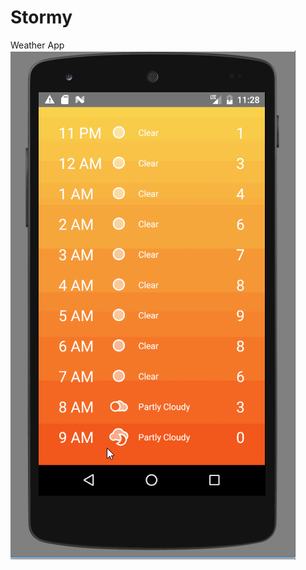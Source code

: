 # Stormy
Weather App
<img src='https://github.com/iandjx/Stormy/blob/master/weather%20app.gif' title='Video Walkthrough' width='' alt='Video Walkthrough' />
